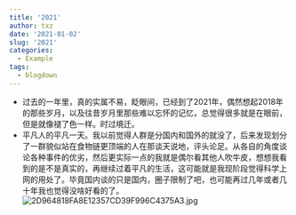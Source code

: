 ```yaml
---
title: '2021'
author: txz
date: '2021-01-02'
slug: '2021'
categories:
  - Example
tags:
  - blogdown
---
```

+ 过去的一年里，真的实属不易，眨眼间，已经到了2021年，偶然想起2018年的那些岁月，以及往昔岁月里那些难以忘怀的记忆，总觉得很多就是在眼前，但是就像褪了色一样。时过境迁。
+ 平凡人的平凡一天。我以前觉得人群是分国内和国外的就没了，后来发现划分了一群貌似站在食物链更顶端的人在那谈天说地，评头论足。从各自的角度谈论各种事件的优劣，然后更实际一点的我就是偶尔看其他人吹牛皮，想想我看到的是不是真实的，再继续过着平凡的生活，这可能就是我现阶段觉得科学上网的用处了。毕竟国内谈的只是国内，圈子限制了吧，也可能再过几年或者几十年我也觉得没啥好看的了。
![2D964818FA8E12357CD39F996C4375A3.jpg](http://ww1.sinaimg.cn/large/006HO6T7gy1gm9dpwvoplj31hc0u0aea.jpg)